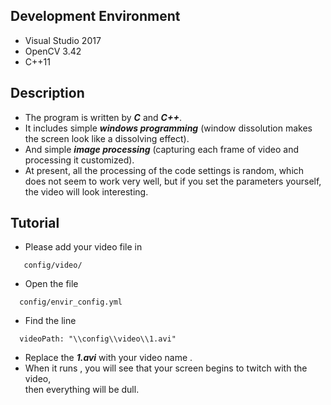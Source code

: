 ## Development Environment 
* Visual Studio 2017<br>
* OpenCV 3.42<br>
* C++11 <br>



## Description 
* The program is written by ***C*** and ***C++***. 
* It includes simple ***windows programming*** (window dissolution makes the screen look like a dissolving effect).<br>
* And simple ***image processing*** (capturing each frame of video and processing it customized). <br>
* At present, all the processing of the code settings is random, which does not seem to work very well, 
but if you set the parameters yourself, the video will look interesting. <br>



## Tutorial
* Please add your video file in 
```
   config/video/
```
* Open the file
```
  config/envir_config.yml
```
* Find the line
```
  videoPath: "\\config\\video\\1.avi"
```
* Replace the ***1.avi*** with your video name .
* When it runs , you will see that your screen begins to twitch with the video,<br>
then everything will be dull. <br>

